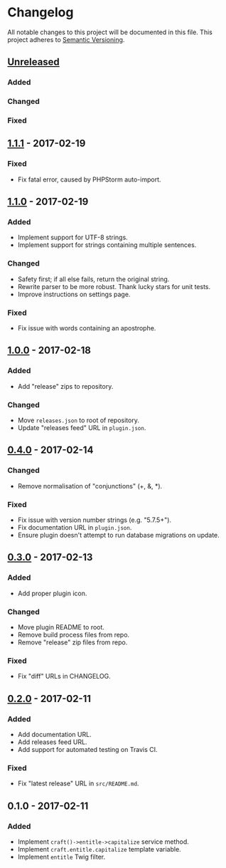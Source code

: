 # Changelog
All notable changes to this project will be documented in this file. This
project adheres to [Semantic Versioning](http://semver.org/).

## [Unreleased]
### Added
### Changed
### Fixed

[Unreleased]: https://github.com/experience/entitle.craft-plugin/compare/1.1.1...HEAD

## [1.1.1] - 2017-02-19
### Fixed
- Fix fatal error, caused by PHPStorm auto-import.

[1.1.1]: https://github.com/experience/entitle.craft-plugin/compare/1.1.0...HEAD

## [1.1.0] - 2017-02-19
### Added
- Implement support for UTF-8 strings.
- Implement support for strings containing multiple sentences.

### Changed
- Safety first; if all else fails, return the original string.
- Rewrite parser to be more robust. Thank lucky stars for unit tests.
- Improve instructions on settings page.

### Fixed
- Fix issue with words containing an apostrophe.

[1.1.0]: https://github.com/experience/entitle.craft-plugin/compare/1.0.0...HEAD

## [1.0.0] - 2017-02-18
### Added
- Add "release" zips to repository.

### Changed
- Move `releases.json` to root of repository.
- Update "releases feed" URL in `plugin.json`.

[1.0.0]: https://github.com/experience/entitle.craft-plugin/compare/0.4.0...HEAD

## [0.4.0] - 2017-02-14
### Changed
- Remove normalisation of "conjunctions" (+, &, *).

### Fixed
- Fix issue with version number strings (e.g. "5.7.5+").
- Fix documentation URL in `plugin.json`.
- Ensure plugin doesn't attempt to run database migrations on update.

[0.4.0]: https://github.com/experience/entitle.craft-plugin/compare/0.3.0...HEAD

## [0.3.0] - 2017-02-13
### Added
- Add proper plugin icon.

### Changed
- Move plugin README to root.
- Remove build process files from repo.
- Remove "release" zip files from repo.

### Fixed
- Fix "diff" URLs in CHANGELOG.

[0.3.0]: https://github.com/experience/entitle.craft-plugin/compare/0.2.0...HEAD

## [0.2.0] - 2017-02-11
### Added
- Add documentation URL.
- Add releases feed URL.
- Add support for automated testing on Travis CI.

### Fixed
- Fix "latest release" URL in `src/README.md`.

[0.2.0]: https://github.com/experience/entitle.craft-plugin/compare/0.1.0...HEAD

## 0.1.0 - 2017-02-11
### Added
- Implement `craft()->entitle->capitalize` service method.
- Implement `craft.entitle.capitalize` template variable.
- Implement `entitle` Twig filter.
